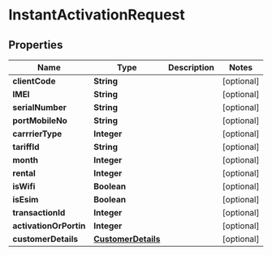 

# InstantActivationRequest


## Properties

| Name | Type | Description | Notes |
|------------ | ------------- | ------------- | -------------|
|**clientCode** | **String** |  |  [optional] |
|**IMEI** | **String** |  |  [optional] |
|**serialNumber** | **String** |  |  [optional] |
|**portMobileNo** | **String** |  |  [optional] |
|**carrrierType** | **Integer** |  |  [optional] |
|**tariffId** | **String** |  |  [optional] |
|**month** | **Integer** |  |  [optional] |
|**rental** | **Integer** |  |  [optional] |
|**isWifi** | **Boolean** |  |  [optional] |
|**isEsim** | **Boolean** |  |  [optional] |
|**transactionId** | **Integer** |  |  [optional] |
|**activationOrPortin** | **Integer** |  |  [optional] |
|**customerDetails** | [**CustomerDetails**](CustomerDetails.md) |  |  [optional] |



